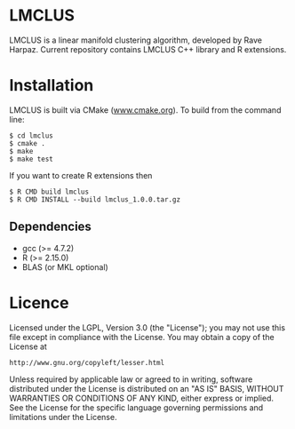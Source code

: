 LMCLUS
======

LMCLUS is a linear manifold clustering algorithm, developed by Rave Harpaz. 
Current repository contains LMCLUS C++ library and R extensions.

Installation
============

LMCLUS is built via CMake (www.cmake.org). To build from the command line:

    $ cd lmclus
    $ cmake .
    $ make
    $ make test
  
If you want to create R extensions then 
    
    $ R CMD build lmclus
    $ R CMD INSTALL --build lmclus_1.0.0.tar.gz

Dependencies
------------

* gcc (>= 4.7.2)
* R (>= 2.15.0)
* BLAS (or MKL optional)

Licence
=======
Licensed under the LGPL, Version 3.0 (the "License");
you may not use this file except in compliance with the License.
You may obtain a copy of the License at

    http://www.gnu.org/copyleft/lesser.html

Unless required by applicable law or agreed to in writing, software
distributed under the License is distributed on an "AS IS" BASIS,
WITHOUT WARRANTIES OR CONDITIONS OF ANY KIND, either express or implied.
See the License for the specific language governing permissions and
limitations under the License.
